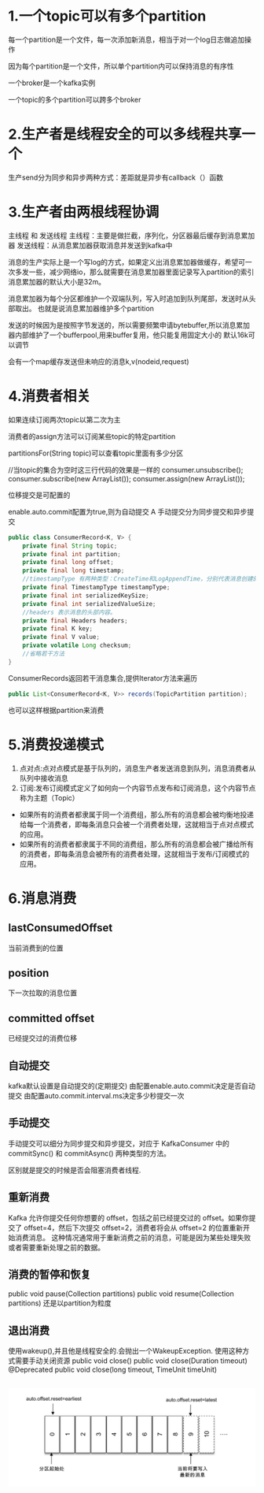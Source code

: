 # 1.一个topic可以有多个partition

每一个partition是一个文件，每一次添加新消息，相当于对一个log日志做追加操作

因为每个partition是一个文件，所以单个partition内可以保持消息的有序性

一个broker是一个kafka实例

一个topic的多个partition可以跨多个broker

# 2.生产者是线程安全的可以多线程共享一个

生产send分为同步和异步两种方式：差距就是异步有callback（）函数

# 3.生产者由两根线程协调

主线程 和 发送线程
主线程：主要是做拦截，序列化，分区器最后缓存到消息累加器
发送线程：从消息累加器获取消息并发送到kafka中

消息的生产实际上是一个写log的方式，如果定义出消息累加器做缓存，希望可一次多发一些，减少网络io，那么就需要在消息累加器里面记录写入partition的索引
消息累加器的默认大小是32m。

消息累加器为每个分区都维护一个双端队列，写入时追加到队列尾部，发送时从头部取出。
也就是说消息累加器维护多个partition

发送的时候因为是按照字节发送的，所以需要频繁申请bytebuffer,所以消息累加器内部维护了一个bufferpool,用来buffer复用，他只能复用固定大小的
默认16k可以调节

会有一个map缓存发送但未响应的消息k,v(nodeid,request)

# 4.消费者相关

如果连续订阅两次topic以第二次为主

消费者的assign方法可以订阅某些topic的特定partition

partitionsFor(String topic)可以查看topic里面有多少分区

//当topic的集合为空时这三行代码的效果是一样的
consumer.unsubscribe();
consumer.subscribe(new ArrayList<String>());
consumer.assign(new ArrayList<TopicPartition>());

位移提交是可配置的

enable.auto.commit配置为true,则为自动提交
A
手动提交分为同步提交和异步提交

```java
public class ConsumerRecord<K, V> {
    private final String topic;
    private final int partition;
    private final long offset;
    private final long timestamp;
    //timestampType 有两种类型：CreateTime和LogAppendTime，分别代表消息创建的时间戳和消息追加到日志的时间戳。
    private final TimestampType timestampType;
    private final int serializedKeySize;
    private final int serializedValueSize;
    //headers 表示消息的头部内容。
    private final Headers headers;
    private final K key;
    private final V value;
    private volatile Long checksum;
    //省略若干方法
}
```

ConsumerRecords返回若干消息集合,提供Iterator方法来遍历

```java
public List<ConsumerRecord<K, V>> records(TopicPartition partition);
```

也可以这样根据partition来消费

# 5.消费投递模式

1. 点对点:点对点模式是基于队列的，消息生产者发送消息到队列，消息消费者从队列中接收消息
2. 订阅:发布订阅模式定义了如何向一个内容节点发布和订阅消息，这个内容节点称为主题（Topic）

* 如果所有的消费者都隶属于同一个消费组，那么所有的消息都会被均衡地投递给每一个消费者，即每条消息只会被一个消费者处理，这就相当于点对点模式的应用。
* 如果所有的消费者都隶属于不同的消费组，那么所有的消息都会被广播给所有的消费者，即每条消息会被所有的消费者处理，这就相当于发布/订阅模式的应用。

# 6.消息消费

## lastConsumedOffset

当前消费到的位置

## position

下一次拉取的消息位置

## committed offset

已经提交过的消费位移

## 自动提交

kafka默认设置是自动提交的(定期提交)
由配置enable.auto.commit决定是否自动提交
由配置auto.commit.interval.ms决定多少秒提交一次

## 手动提交

手动提交可以细分为同步提交和异步提交，对应于 KafkaConsumer 中的 commitSync() 和 commitAsync() 两种类型的方法。

区别就是提交的时候是否会阻塞消费者线程.

## 重新消费

Kafka 允许你提交任何你想要的 offset，包括之前已经提交过的 offset。如果你提交了 offset=4，然后下次提交 offset=2，消费者将会从
offset=2 的位置重新开始消费消息。
这种情况通常用于重新消费之前的消息，可能是因为某些处理失败或者需要重新处理之前的数据。

## 消费的暂停和恢复

public void pause(Collection<TopicPartition> partitions)
public void resume(Collection<TopicPartition> partitions)
还是以partition为粒度

## 退出消费

使用wakeup(),并且他是线程安全的.会抛出一个WakeupException.
使用这种方式需要手动关闭资源
public void close()
public void close(Duration timeout)
@Deprecated
public void close(long timeout, TimeUnit timeUnit)

##
![img_4.png](data%2Fimg_4.png)
